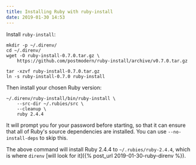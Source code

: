 ```yaml
---
title: Installing Ruby with ruby-install
date: 2019-01-30 14:53
---
```


Install `ruby-install`:

    mkdir -p ~/.direnv/
    cd ~/.direnv/
    wget -O ruby-install-0.7.0.tar.gz \
        https://github.com/postmodern/ruby-install/archive/v0.7.0.tar.gz

    tar -xzvf ruby-install-0.7.0.tar.gz
    ln -s ruby-install-0.7.0 ruby-install

Then install your chosen Ruby version:

    ~/.direnv/ruby-install/bin/ruby-install \
        --src-dir ~/.rubies/src \
        --cleanup \
        ruby 2.4.4

It will prompt you for your password before starting, so that it can ensure that all of Ruby's source dependencies are installed. You can use `--no-install-deps` to skip this.

The above command will install Ruby 2.4.4 to `~/.rubies/ruby-2.4.4`, which is where `direnv` [will look for it]({% post_url 2019-01-30-ruby-direnv %}).
